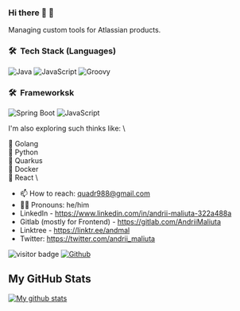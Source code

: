 ### Hi there :tea: :violin:
Managing custom tools for Atlassian products. 

### 🛠 &nbsp;Tech Stack (Languages)

![Java](https://img.shields.io/badge/java-%23ED8B00.svg?style=for-the-badge&logo=java&logoColor=white)
![JavaScript](https://img.shields.io/badge/javascript-%23A09AFF.svg?style=for-the-badge&logo=javascript&logoColor=white)
![Groovy](https://img.shields.io/badge/kotlin-%23E07276.svg?style=for-the-badge&logo=kotlin&logoColor=white)

### 🛠 &nbsp;Frameworksk

![Spring Boot](https://img.shields.io/badge/springboot-%236DB33F.svg?style=for-the-badge&logo=springboot&logoColor=white)
![JavaScript](https://img.shields.io/badge/javascript-%23A09AFF.svg?style=for-the-badge&logo=javascript&logoColor=white)

I'm also exploring such thinks like: \

🔹 Golang \
🔹 Python \
🔹 Quarkus \
🔹 Docker \
🔹 React \

<!--
**AndriiMaliuta/AndriiMaliuta** is a ✨ _special_ ✨ repository because its `README.md` (this file) appears on your GitHub profile.
- 🔭 I’m currently working on ...
🌱 I’m currently learning 
- 👯 I’m looking to collaborate on ...
- 🤔 I’m looking for help with ...
- 💬 Ask me about ...
![Kubernetes](https://img.shields.io/badge/kubernetes-326CE5.svg?style=for-the-badge&logo=kubernetes&logoColor=white)
OLD:
![GitHub stats](https://github-readme-stats.vercel.app/api?username=AndriiMaliuta&show_icons=true&theme=tokyonight)
![Top Langs](https://github-readme-stats.vercel.app/api/top-langs/?username=AndriiMaliuta&langs_count=8&theme=tokyonight)
-->

* 📫 How to reach: quadr988@gmail.com
* 👱‍♂️ Pronouns: he/him
* LinkedIn - https://www.linkedin.com/in/andrii-maliuta-322a488a
* Gitlab (mostly for Frontend) - https://gitlab.com/AndriiMaliuta
* Linktree - https://linktr.ee/andmal
* Twitter: https://twitter.com/andrii_maliuta

![visitor badge](https://visitor-badge.glitch.me/badge?page_id=AndriiMaliuta.visitor-badge)
[![Github](https://img.shields.io/github/followers/AndriiMaliuta?label=Follow&style=social)](https://github.com/AndriiMaliuta)


## My GitHub Stats

<a href="https://github.com/AndriiMaliuta">
 <img align="center" src="https://github-readme-stats.vercel.app/api?username=AndriiMaliuta&show_icons=true&theme=light&line_height=27&include_all_commits=true&count_private=true&hide=issues,prs,contribs" alt="My github stats"/>



